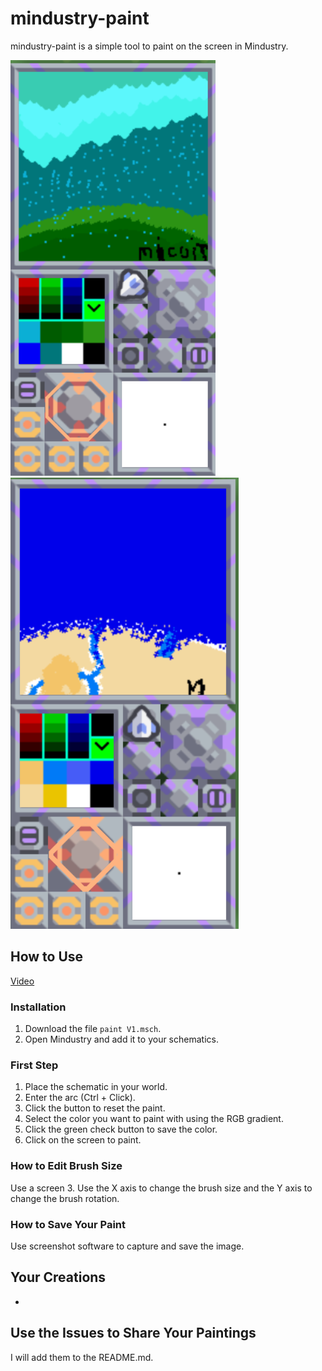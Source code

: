 # mindustry-paint
mindustry-paint is a simple tool to paint on the screen in Mindustry.

![img1](<media/Capture d’écran du 2024-06-21 10-31-48.png>)
![img2](<media/Capture d’écran du 2024-06-21 11-01-20.png>)

## How to Use
[Video](media/Screencast_21_06_2024_10:26:27.webm)

### Installation
1. Download the file `paint V1.msch`.
2. Open Mindustry and add it to your schematics.

### First Step
1. Place the schematic in your world.
2. Enter the arc (Ctrl + Click).
3. Click the button to reset the paint.
4. Select the color you want to paint with using the RGB gradient.
5. Click the green check button to save the color.
6. Click on the screen to paint.

### How to Edit Brush Size
Use a screen 3. Use the X axis to change the brush size and the Y axis to change the brush rotation.

### How to Save Your Paint
Use screenshot software to capture and save the image.

## Your Creations
- 

## Use the Issues to Share Your Paintings
I will add them to the README.md.